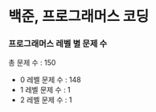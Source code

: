 # 백준, 프로그래머스 코딩
### 프로그래머스 레벨 별 문제 수
총 문제 수 : 150
- 0 레벨 문제 수 : 148
- 1 레벨 문제 수 : 1
- 2 레벨 문제 수 : 1

